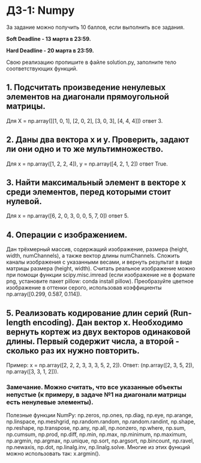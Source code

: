 # ДЗ-1: Numpy

За задание можно получить 10 баллов, если выполнить все задания.

**Soft Deadline - 13 марта в 23:59.**

**Hard Deadline - 20 марта в 23:59.**


Свою реализацию пропишите в файле solution.py, заполните тело соответствующих функций.

## 1. Подсчитать произведение ненулевых элементов на диагонали прямоугольной матрицы. 
Для X = np.array([[1, 0, 1], [2, 0, 2], [3, 0, 3], [4, 4, 4]]) ответ 3.

## 2. Даны два вектора x и y. Проверить, задают ли они одно и то же мультимножество. 
Для x = np.array([1, 2, 2, 4]), y = np.array([4, 2, 1, 2]) ответ True.

## 3. Найти максимальный элемент в векторе x среди элементов, перед которыми стоит нулевой. 
Для x = np.array([6, 2, 0, 3, 0, 0, 5, 7, 0]) ответ 5.

## 4. Операции с изображением.
Дан трёхмерный массив, содержащий изображение, размера (height, width, numChannels), а также вектор длины numChannels. Сложить каналы изображения с указанными весами, и вернуть результат в виде матрицы размера (height, width). Считать реальное изображение можно при помощи функции scipy.misc.imread (если изображение не в формате png, установите пакет pillow: conda install pillow). Преобразуйте цветное изображение в оттенки серого, использовав коэффициенты np.array([0.299, 0.587, 0.114]).

## 5. Реализовать кодирование длин серий (Run-length encoding). Дан вектор x. Необходимо вернуть кортеж из двух векторов одинаковой длины. Первый содержит числа, а второй - сколько раз их нужно повторить. 
Пример: x = np.array([2, 2, 2, 3, 3, 3, 5, 2, 2]). Ответ: (np.array([2, 3, 5, 2]), np.array([3, 3, 1, 2])).

### Замечание. Можно считать, что все указанные объекты непустые (к примеру, в задаче №1 на диагонали матрицы есть ненулевые элементы).
Полезные функции NumPy: np.zeros, np.ones, np.diag, np.eye, np.arange, np.linspace, np.meshgrid,
np.random.random, np.random.randint, np.shape, np.reshape, np.transpose, np.any, np.all, np.nonzero, np.where,
np.sum, np.cumsum, np.prod, np.diff, np.min, np.max, np.minimum, np.maximum, np.argmin, np.argmax, np.unique,
np.sort, np.argsort, np.bincount, np.ravel, np.newaxis, np.dot, np.linalg.inv, np.linalg.solve.
Многие из этих функций можно использовать так: x.argmin().
